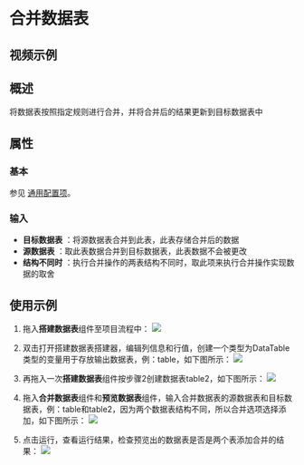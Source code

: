 # 合并数据表

## 视频示例

## 概述

将数据表按照指定规则进行合并，并将合并后的结果更新到目标数据表中

## 属性

### 基本

参见 [通用配置项](../Appendix/CommonConfigurationItems.md)。

### 输入

- **目标数据表** ：将源数据表合并到此表，此表存储合并后的数据
- **源数据表** ：取此表数据合并到目标数据表，此表数据不会被更改
- **结构不同时** ：执行合并操作的两表结构不同时，取此项来执行合并操作实现数据的取舍

## 使用示例

1. 拖入**搭建数据表**组件至项目流程中：
![](https://docimages.blob.core.chinacloudapi.cn/images/Activities/BulidDataTable20201224.png)

2. 双击打开搭建数据表搭建器，编辑列信息和行值，创建一个类型为DataTable类型的变量用于存放输出数据表，例：table，如下图所示：
![](https://docimages.blob.core.chinacloudapi.cn/images/Activities/BulidDataTable2020122402.png)

3. 再拖入一次**搭建数据表**组件按步骤2创建数据表table2，如下图所示：
![](https://docimages.blob.core.chinacloudapi.cn/images/Activities/MergeDataTable20201225.png)

4. 拖入**合并数据表**组件和**预览数据表**组件，输入合并数据表的源数据表和目标数据表，例：table和table2，因为两个数据表结构不同，所以合并选项选择添加，如下图所示：
![](https://docimages.blob.core.chinacloudapi.cn/images/Activities/MergeDataTable2020122502.png)

5. 点击运行，查看运行结果，检查预览出的数据表是否是两个表添加合并的结果：
![](https://docimages.blob.core.chinacloudapi.cn/images/Activities/MergeDataTable2020122503.png)
